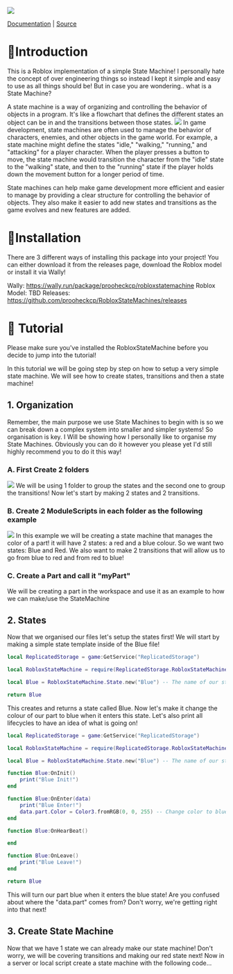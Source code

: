 
![](https://cdn.discordapp.com/attachments/670023265455964198/1104171789069860864/BeautifulLogo.png)

  

[Documentation](https://prooheckcp.github.io//RobloxStateMachines) | [Source](https://github.com/prooheckcp/RobloxStateMachines)

  
# 🏫Introduction
This is a Roblox implementation of a simple State Machine! I personally hate the concept of over engineering things so instead I kept it simple and easy to use as all things should be! But in case you are wondering.. what is a State Machine?

A state machine is a way of organizing and controlling the behavior of objects in a program. It's like a flowchart that defines the different states an object can be in and the transitions between those states.
![](https://cdn.discordapp.com/attachments/670023265455964198/1105648392874512394/fsm_enemy_brain.png)
In game development, state machines are often used to manage the behavior of characters, enemies, and other objects in the game world. For example, a state machine might define the states "idle," "walking," "running," and "attacking" for a player character. When the player presses a button to move, the state machine would transition the character from the "idle" state to the "walking" state, and then to the "running" state if the player holds down the movement button for a longer period of time.

State machines can help make game development more efficient and easier to manage by providing a clear structure for controlling the behavior of objects. They also make it easier to add new states and transitions as the game evolves and new features are added.
# 📁Installation
There are 3 different ways of installing this package into your project! You can either download it from the releases page, download the Roblox model or install it via Wally!

Wally: https://wally.run/package/prooheckcp/robloxstatemachine
Roblox Model: TBD
Releases: https://github.com/prooheckcp/RobloxStateMachines/releases

# 📙 Tutorial
Please make sure you've installed the RobloxStateMachine before you decide to jump into the tutorial!

In this tutorial we will be going step by step on how to setup a very simple state machine. We will see how to create states, transitions and then a state machine!

## 1. Organization
Remember, the main purpose we use State Machines to begin with is so we can break down a complex system into smaller and simpler systems! So organisation is key. I Will be showing how I personally like to organise my State Machines. Obviously you can do it however you please yet I'd still highly recommend you to do it this way!

### A. First Create 2 folders
![](https://cdn.discordapp.com/attachments/670023265455964198/1105650053118431342/Screenshot_2023-05-10_at_01.18.06.png)
We will be using 1 folder to group the states and the second one to group the transitions! Now let's start by making 2 states and 2 transitions.

### B. Create 2 ModuleScripts in each folder as the following example
![](https://cdn.discordapp.com/attachments/670023265455964198/1105650694846947459/Screenshot_2023-05-10_at_01.20.53.png)
In this example we will be creating a state machine that manages the color of a part! it will have 2 states: a red and a blue colour.
So we want two states: Blue and Red. We also want to make 2 transitions that will allow us to go from blue to red and from red to blue!

### C. Create a Part and call it "myPart"
We will be creating a part in the workspace and use it as an example to how we can make/use the StateMachine


## 2. States
Now that we organised our files let's setup the states first! We will start by making a simple state template inside of the Blue file!

```lua
local ReplicatedStorage = game:GetService("ReplicatedStorage")

local RobloxStateMachine = require(ReplicatedStorage.RobloxStateMachine)

local Blue = RobloxStateMachine.State.new("Blue") -- The name of our state

return Blue
```
This creates and returns a state called Blue. Now let's make it change the colour of our part to blue when it enters this state. Let's also print all lifecycles to have an idea of what is going on!

```lua
local ReplicatedStorage = game:GetService("ReplicatedStorage")

local RobloxStateMachine = require(ReplicatedStorage.RobloxStateMachine)

local Blue = RobloxStateMachine.State.new("Blue") -- The name of our state

function Blue:OnInit()
	print("Blue Init!")
end

function Blue:OnEnter(data)
	print("Blue Enter!")
	data.part.Color = Color3.fromRGB(0, 0, 255) -- Change color to blue!
end

function Blue:OnHearBeat()

end

function Blue:OnLeave()
	print("Blue Leave!")
end

return Blue
```
This will turn our part blue when it enters the blue state! Are you confused about where the "data.part" comes from? Don't worry, we're getting right into that next!

## 3. Create State Machine
Now that we have 1 state we can already make our state machine! Don't worry, we will be covering transitions and making our red state next! Now in a server or local script create a state machine with the following code...

